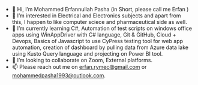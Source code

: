 - 👋 Hi, I’m Mohammed Erfannullah Pasha (in Short, please call me Erfan )
- 👀 I’m interested in Electrical and Electronics subjects and apart from this, I happen to like computer sciece and pharmaceutical side as well.
- 🌱 I’m currently learning C#, Automation of test scripts on windows office apps using WinAppDriver with C# language, 
      Git & GitHub, Cloud + Devops, Basics of Javascript to use CyPress testing tool for web app automation, 
      creation of dashboard by pulling data from Azure data lake using Kusto Query language and projecting on Power BI tool.
- 💞️ I’m looking to collaborate on Zoom, External platforms.
- 📫 Please reach out me on erfan.rymec@gmail.com or mohammedpasha1993@outlook.com.

<!---
MohammedErfannullahPasha/MohammedErfannullahPasha is a ✨ special ✨ repository because its `README.md` (this file) appears on your GitHub profile.
You can click the Preview link to take a look at your changes.
--->
